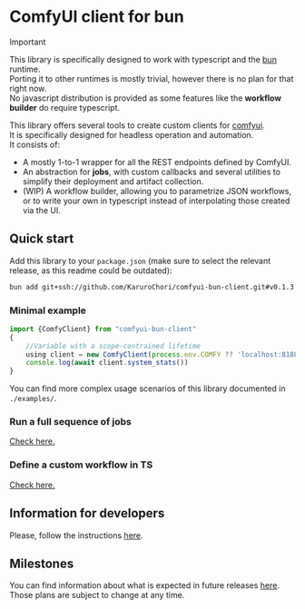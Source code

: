 # ComfyUI client for bun

> [!IMPORTANT]  
> This library is specifically designed to work with typescript and the [bun](https://bun.sh/) runtime.  
> Porting it to other runtimes is mostly trivial, however there is no plan for that right now.  
> No javascript distribution is provided as some features like the **workflow builder** do require typescript.

This library offers several tools to create custom clients for [comfyui](https://github.com/comfyanonymous/ComfyUI).  
It is specifically designed for headless operation and automation.  
It consists of:

- A mostly 1-to-1 wrapper for all the REST endpoints defined by ComfyUI.
- An abstraction for **jobs**, with custom callbacks and several utilities to simplify their deployment and artifact collection.
- (WIP) A workflow builder, allowing you to parametrize JSON workflows, or to write your own in typescript instead of interpolating those created via the UI.

## Quick start

Add this library to your `package.json` (make sure to select the relevant release, as this readme could be outdated):

```sh
bun add git+ssh://github.com/KaruroChori/comfyui-bun-client.git#v0.1.3
```

### Minimal example

```ts
import {ComfyClient} from "comfyui-bun-client"
{
    //Variable with a scope-contrained lifetime
    using client = new ComfyClient(process.env.COMFY ?? 'localhost:8188', { debug: true })
    console.log(await client.system_stats())
}
```

You can find more complex usage scenarios of this library documented in `./examples/`.

### Run a full sequence of jobs

[Check here.](./docs/run-jobs.md)

### Define a custom workflow in TS

[Check here.](./docs/custom-workflows.md)

## Information for developers

Please, follow the instructions [here](./docs/developers.md).

## Milestones

You can find information about what is expected in future releases [here](./TODO.md).  
Those plans are subject to change at any time.
